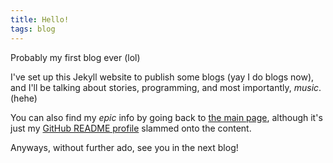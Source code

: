 ```yaml
---
title: Hello!
tags: blog
---
```


Probably my first blog ever (lol)

<!-- more -->

I've set up this Jekyll website to publish some blogs (yay I do blogs now), and I'll be talking about stories, programming, and most importantly, *music*. (hehe)

You can also find my *epic* info by going back to [the main page](/), although it's just my [GitHub README profile](https://github.com/spiroth/spiroth) slammed onto the content.

Anyways, without further ado, see you in the next blog!